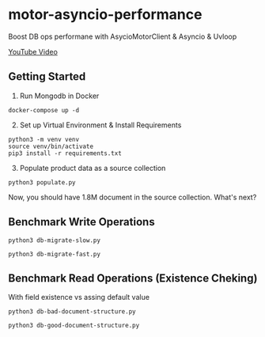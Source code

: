 # motor-asyncio-performance
Boost DB ops performane with AsycioMotorClient  &amp; Asyncio &amp; Uvloop 

[YouTube Video](https://youtu.be/8LBLXzAzWbM)

## Getting Started

1. Run Mongodb in Docker
```
docker-compose up -d
```

2. Set up Virtual Environment & Install Requirements

```
python3 -m venv venv
source venv/bin/activate
pip3 install -r requirements.txt      
```


3. Populate product data as a source collection
```
python3 populate.py
```

Now, you should have 1.8M document in the source collection. What's next?

## Benchmark Write Operations

```
python3 db-migrate-slow.py
```


```
python3 db-migrate-fast.py
```

## Benchmark Read Operations (Existence Cheking)
With field existence vs assing default value


```
python3 db-bad-document-structure.py
```


```
python3 db-good-document-structure.py
```